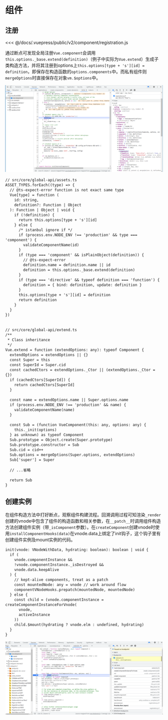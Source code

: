 # 组件

## 注册

<<< @/docs/.vuepress/public/v2/component/registration.js

<Playground :code-path="$withBase('/v2/component/registration.js')" :show-iframe="true" />

通过断点可发现全局注册`Vue.component`会调用`this.options._base.extend(definition)`（例子中实际为`Vue.extend`）生成子类构造方法，并将其注册到options上`this.options[type + 's'][id] = definition`，即保存在构造函数的`options.components`中。而私有组件则`mergeOptions`时直接保存在对象`vm.$options`中。

![registration](./component2.png)

<Collapse>

``` ts{18,23,49}
// src/core/global-api/assets.ts
ASSET_TYPES.forEach((type) => {
  // @ts-expect-error function is not exact same type
  Vue[type] = function (
    id: string,
    definition?: Function | Object
  ): Function | Object | void {
    if (!definition) {
      return this.options[type + 's'][id]
    } else {
      /* istanbul ignore if */
      if (process.env.NODE_ENV !== 'production' && type === 'component') {
        validateComponentName(id)
      }
      if (type === 'component' && isPlainObject(definition)) {
        // @ts-expect-error
        definition.name = definition.name || id
        definition = this.options._base.extend(definition)
      }
      if (type === 'directive' && typeof definition === 'function') {
        definition = { bind: definition, update: definition }
      }
      this.options[type + 's'][id] = definition
      return definition
    }
  }
})


// src/core/global-api/extend.ts
/**
 * Class inheritance
 */
Vue.extend = function (extendOptions: any): typeof Component {
  extendOptions = extendOptions || {}
  const Super = this
  const SuperId = Super.cid
  const cachedCtors = extendOptions._Ctor || (extendOptions._Ctor = {})
  if (cachedCtors[SuperId]) {
    return cachedCtors[SuperId]
  }

  const name = extendOptions.name || Super.options.name
  if (process.env.NODE_ENV !== 'production' && name) {
    validateComponentName(name)
  }

  const Sub = (function VueComponent(this: any, options: any) {
    this._init(options)
  } as unknown) as typeof Component
  Sub.prototype = Object.create(Super.prototype)
  Sub.prototype.constructor = Sub
  Sub.cid = cid++
  Sub.options = mergeOptions(Super.options, extendOptions)
  Sub['super'] = Super

  // ...省略

  return Sub
}
```

</Collapse>

## 创建实例
在组件构造方法中打好断点，观察组件构建流程。回溯调用过程可知渲染`_render`创建的vnode中包含了组件的构造函数和相关参数，在`__patch__`时调用组件构造方法创建组件实例（带`_isComponent`参数）。在`createComponent`创建vnode时使用`installComponentHooks(data)`在vnode.data上绑定了init钩子，这个钩子里有创建组件实例及mount实例的代码。

``` ts{11-15}
init(vnode: VNodeWithData, hydrating: boolean): boolean | void {
  if (
    vnode.componentInstance &&
    !vnode.componentInstance._isDestroyed &&
    vnode.data.keepAlive
  ) {
    // kept-alive components, treat as a patch
    const mountedNode: any = vnode // work around flow
    componentVNodeHooks.prepatch(mountedNode, mountedNode)
  } else {
    const child = (vnode.componentInstance = createComponentInstanceForVnode(
      vnode,
      activeInstance
    ))
    child.$mount(hydrating ? vnode.elm : undefined, hydrating)
  }
}
```

![_init](./component.png)